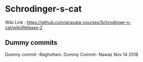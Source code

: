 # Schrodinger-s-cat

Wiki Link : https://github.com/airavata-courses/Schrodinger-s-cat/wiki/Release-2

## Dummy commits
Dummy commit -Raghottam.
Dummy Commit- Nawaz Nov 14 2018
